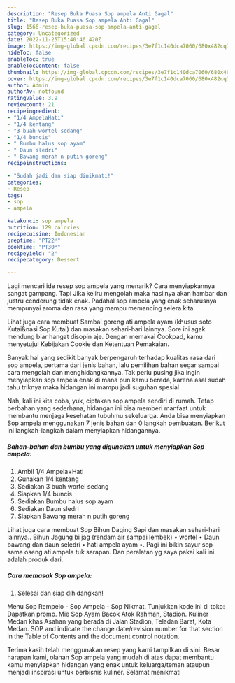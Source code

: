 ```yaml
---
description: "Resep Buka Puasa Sop ampela Anti Gagal"
title: "Resep Buka Puasa Sop ampela Anti Gagal"
slug: 1566-resep-buka-puasa-sop-ampela-anti-gagal
category: Uncategorized
date: 2022-11-25T15:40:46.420Z
image: https://img-global.cpcdn.com/recipes/3e7f1c140dca7060/680x482cq70/sop-ampela-foto-resep-utama.jpg
hideToc: false
enableToc: true
enableTocContent: false
thumbnail: https://img-global.cpcdn.com/recipes/3e7f1c140dca7060/680x482cq70/sop-ampela-foto-resep-utama.jpg
cover: https://img-global.cpcdn.com/recipes/3e7f1c140dca7060/680x482cq70/sop-ampela-foto-resep-utama.jpg
author: Admin
authorAv: notfound
ratingvalue: 3.9
reviewcount: 21
recipeingredient:
- "1/4 AmpelaHati"
- "1/4 kentang"
- "3 buah wortel sedang"
- "1/4 buncis"
- " Bumbu halus sop ayam"
- " Daun sledri"
- " Bawang merah n putih goreng"
recipeinstructions:

- "Sudah jadi dan siap dinikmati!"
categories:
- Resep
tags:
- sop
- ampela

katakunci: sop ampela 
nutrition: 129 calories
recipecuisine: Indonesian
preptime: "PT22M"
cooktime: "PT30M"
recipeyield: "2"
recipecategory: Dessert

---
```



Lagi mencari ide resep sop ampela yang menarik? Cara menyiapkannya sangat gampang. Tapi Jika keliru mengolah maka hasilnya akan hambar dan justru cenderung tidak enak. Padahal sop ampela yang enak seharusnya mempunyai aroma dan rasa yang mampu memancing selera kita.


Lihat juga cara membuat Sambal goreng ati ampela ayam (khusus soto Kutai&amp;nasi Sop Kutai) dan masakan sehari-hari lainnya. Sore ini agak mendung biar hangat disopin aje. Dengan memakai Cookpad, kamu menyetujui Kebijakan Cookie dan Ketentuan Pemakaian.

Banyak hal yang sedikit banyak berpengaruh terhadap kualitas rasa dari sop ampela, pertama dari jenis bahan, lalu pemilihan bahan segar sampai cara mengolah dan menghidangkannya. Tak perlu pusing jika ingin menyiapkan sop ampela enak di mana pun kamu berada, karena asal sudah tahu triknya maka hidangan ini mampu jadi suguhan spesial.


Nah, kali ini kita coba, yuk, ciptakan sop ampela sendiri di rumah. Tetap berbahan yang sederhana, hidangan ini bisa memberi manfaat untuk membantu menjaga kesehatan tubuhmu sekeluarga. Anda bisa menyiapkan Sop ampela menggunakan 7 jenis bahan dan 0 langkah pembuatan. Berikut ini langkah-langkah dalam menyiapkan hidangannya.

<!--inarticleads1-->

##### Bahan-bahan dan bumbu yang digunakan untuk menyiapkan Sop ampela:

1. Ambil 1/4 Ampela+Hati
1. Gunakan 1/4 kentang
1. Sediakan 3 buah wortel sedang
1. Siapkan 1/4 buncis
1. Sediakan  Bumbu halus sop ayam
1. Sediakan  Daun sledri
1. Siapkan  Bawang merah n putih goreng


Lihat juga cara membuat Sop Bihun Daging Sapi dan masakan sehari-hari lainnya.. Bihun Jagung bi jag (rendam air sampai lembek) • wortel • Daun bawang dan daun seledri • hati ampela ayam •. Pagi ini bikin sayur sop sama oseng ati ampela tuk sarapan. Dan peralatan yg saya pakai kali ini adalah produk dari. 

<!--inarticleads2-->

##### Cara memasak Sop ampela:


1. Selesai dan siap dihidangkan!

Menu Sop Rempelo - Sop Ampela - Sop Nikmat. Tunjukkan kode ini di toko: Dapatkan promo. Mie Sop Ayam Bacok Atok Rahman, Stadion. Kuliner Medan khas Asahan yang berada di Jalan Stadion, Teladan Barat, Kota Medan. SOP and indicate the change date/revision number for that section in the Table of Contents and the document control notation. 

Terima kasih telah menggunakan resep yang kami tampilkan di sini. Besar harapan kami, olahan Sop ampela yang mudah di atas dapat membantu kamu menyiapkan hidangan yang enak untuk keluarga/teman ataupun menjadi inspirasi untuk berbisnis kuliner. Selamat menikmati
